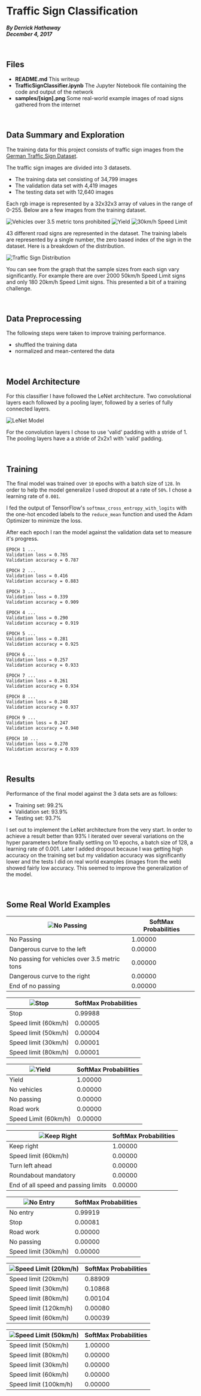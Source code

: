 Traffic Sign Classification
====

***By Derrick Hathaway<br />
December 4, 2017***

<br />

## Files

- **README.md** This writeup
- **TrafficSignClassifier.ipynb** The Jupyter Notebook file containing the code and output of the network
- **samples/[sign].png** Some real-world example images of road signs gathered from the internet

<br />

## Data Summary and Exploration

The training data for this project consists of traffic sign images from the [German Traffic Sign Dataset](http://benchmark.ini.rub.de/?section=gtsrb&subsection=dataset).

The traffic sign images are divided into 3 datasets.

- The training data set consisting of 34,799 images
- The validation data set with 4,419 images
- The testing data set with 12,640 images

Each rgb image is represented by a 32x32x3 array of values in the range of 0-255. Below are a few images from the training dataset.

![Vehicles over 3.5 metric tons prohibited](resources/truck.png)
![Yield](resources/yield.png)
![30km/h Speed Limit](resources/thirty.png)

43 different road signs are represented in the dataset. The training labels are represented by a single number, the zero based index of the sign in the dataset. Here is a breakdown of the distribution.

![Traffic Sign Distribution](resources/distribution.png)

You can see from the graph that the sample sizes from each sign vary significantly. For example there are over 2000 50km/h Speed Limit signs and only 180 20km/h Speed Limit signs. This presented a bit of a training challenge.

<br />

## Data Preprocessing

The following steps were taken to improve training performance.

- shuffled the training data
- normalized and mean-centered the data

<br />

## Model Architecture

For this classifier I have followed the LeNet architecture. Two convolutional layers each followed by a pooling layer, followed by a series of fully connected layers.

![LeNet Model](resources/arch.png)

For the convolution layers I chose to use 'valid' padding with a stride of 1. The pooling layers have a a stride of 2x2x1 with 'valid' padding.

<br />

## Training

The final model was trained over `10` epochs with a batch size of `128`. In order to help the model generalize I used dropout at a rate of `50%`. I chose a learning rate of `0.001`.

I fed the output of TensorFlow's `softmax_cross_entropy_with_logits` with the one-hot encoded labels to the `reduce_mean` function and used the Adam Optimizer to minimize the loss.

After each epoch I ran the model against the validation data set to measure it's progress.

```
EPOCH 1 ...
Validation loss = 0.765
Validation accuracy = 0.787

EPOCH 2 ...
Validation loss = 0.416
Validation accuracy = 0.883

EPOCH 3 ...
Validation loss = 0.339
Validation accuracy = 0.909

EPOCH 4 ...
Validation loss = 0.290
Validation accuracy = 0.919

EPOCH 5 ...
Validation loss = 0.281
Validation accuracy = 0.925

EPOCH 6 ...
Validation loss = 0.257
Validation accuracy = 0.933

EPOCH 7 ...
Validation loss = 0.261
Validation accuracy = 0.934

EPOCH 8 ...
Validation loss = 0.248
Validation accuracy = 0.937

EPOCH 9 ...
Validation loss = 0.247
Validation accuracy = 0.940

EPOCH 10 ...
Validation loss = 0.270
Validation accuracy = 0.939
```

<br />

## Results

Performance of the final model against the 3 data sets are as follows:

- Training set: 99.2%
- Validation set: 93.9%
- Testing set: 93.7%

I set out to implement the LeNet architecture from the very start. In order to achieve a result better than 93% I iterated over several variations on the hyper parameters before finally settling on 10 epochs, a batch size of 128, a learning rate of 0.001. Later I added dropout because I was getting high accuracy on the training set but my validation accuracy was significantly lower and the tests I did on real world examples (images from the web) showed fairly low accuracy. This seemed to improve the generalization of the model.

<br />

## Some Real World Examples

| ![No Passing](samples/nopassing.png) | SoftMax Probabilities |
| ------------------------------ | ----------- |
| No Passing | 1.00000 |
| Dangerous curve to the left | 0.00000 |
| No passing for vehicles over 3.5 metric tons | 0.00000 |
| Dangerous curve to the right | 0.00000 |
| End of no passing | 0.00000 |

| ![Stop](samples/stop.png) | SoftMax Probabilities |
| ------------------------------ | ----------- |
| Stop | 0.99988 |
| Speed limit (60km/h) | 0.00005 |
| Speed limit (50km/h) | 0.00004 |
| Speed limit (30km/h) | 0.00001 |
| Speed limit (80km/h) | 0.00001 |

| ![Yield](samples/yield.png) | SoftMax Probabilities |
| ------------------------------ | ----------- |
| Yield | 1.00000 |
| No vehicles | 0.00000 |
| No passing | 0.00000 |
| Road work | 0.00000 |
| Speed Limit (60km/h) | 0.00000 |

| ![Keep Right](samples/direction.png) | SoftMax Probabilities |
| ------------------------------ | ----------- |
| Keep right | 1.00000 |
| Speed limit (60km/h) | 0.00000 |
| Turn left ahead | 0.00000 |
| Roundabout mandatory | 0.00000 |
| End of all speed and passing limits | 0.00000 |

| ![No Entry](samples/noentry.png) | SoftMax Probabilities |
| ------------------------------ | ----------- |
| No entry | 0.99919 |
| Stop | 0.00081 |
| Road work | 0.00000 |
| No passing | 0.00000 |
| Speed limit (30km/h) | 0.00000 |

| ![Speed Limit (20km/h)](samples/twenty.png) | SoftMax Probabilities |
| ------------------------------ | ----------- |
| Speed limit (20km/h) | 0.88909 |
| Speed limit (30km/h) | 0.10868 |
| Speed limit (80km/h) | 0.00104 |
| Speed limit (120km/h) | 0.00080 |
| Speed limit (60km/h) | 0.00039 |

| ![Speed Limit (50km/h)](samples/fifty.png) | SoftMax Probabilities |
| ------------------------------ | ----------- |
| Speed limit (50km/h) | 1.00000 |
| Speed limit (80km/h) | 0.00000 |
| Speed limit (30km/h) | 0.00000 |
| Speed limit (60km/h) | 0.00000 |
| Speed limit (100km/h) | 0.00000 |
